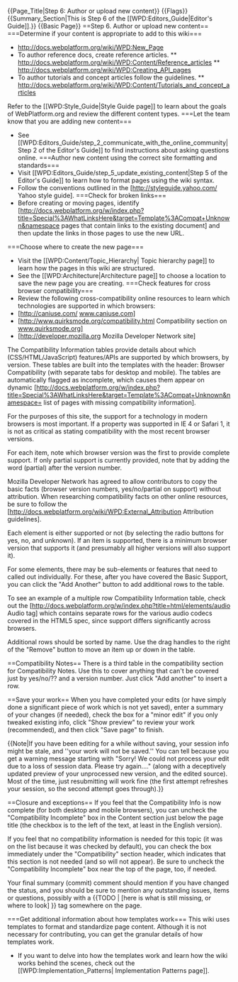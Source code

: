 {{Page_Title|Step 6: Author or upload new content}}
{{Flags}}
{{Summary_Section|This is Step 6 of the [[WPD:Editors_Guide|Editor's Guide]].}}
{{Basic Page}}
==Step 6. Author or upload new content==
===Determine if your content is appropriate to add to this wiki===
* http://docs.webplatform.org/wiki/WPD:New_Page
* To author reference docs, create reference articles.
** http://docs.webplatform.org/wiki/WPD:Content/Reference_articles
** http://docs.webplatform.org/wiki/WPD:Creating_API_pages
* To author tutorials and concept articles follow the guidelines.
** http://docs.webplatform.org/wiki/WPD:Content/Tutorials_and_concept_articles 

Refer to the [[WPD:Style_Guide|Style Guide page]] to learn about the goals of WebPlatform.org and review the different content types.
===Let the team know that you are adding new content=== 
* See [[WPD:Editors_Guide/step_2_communicate_with_the_online_community|Step 2 of the Editor's Guide]] to find instructions about asking questions online.
===Author new content using the correct site formatting and standards=== 
* Visit [[WPD:Editors_Guide/step_5_update_existing_content|Step 5 of the Editor's Guide]] to learn how to format pages using the wiki syntax.
* Follow the conventions outlined in the [http://styleguide.yahoo.com/ Yahoo style guide].
===Check for broken links===
* Before creating or moving pages, identify [http://docs.webplatform.org/w/index.php?title=Special%3AWhatLinksHere&target=Template%3ACompat+Unknown&namespace pages that contain links to the existing document] and then update the links in those pages to use the new URL.

===Choose where to create the new page===
* Visit the [[WPD:Content/Topic_Hierarchy| Topic hierarchy page]] to learn how the pages in this wiki are structured.
* See the [[WPD:Architecture|Architecture page]] to choose a location to save the new page you are creating.
===Check features for cross browser compatibility===
* Review the following cross-compatibility online resources to learn which technologies are supported in which browsers:
* [http://caniuse.com/ www.caniuse.com]
* [http://www.quirksmode.org/compatibility.html Compatibility section on www.quirksmode.org]
* [http://developer.mozilla.org Mozilla Developer Network site]

The Compatibility Information tables provide details about which (CSS/HTML/JavaScript) features/APIs are supported by which browsers, by version. These tables are built into the templates with the header: Browser Compatibility (with separate tabs for desktop and mobile). The tables are automatically flagged as incomplete, which causes them appear on dynamic [http://docs.webplatform.org/w/index.php?title=Special%3AWhatLinksHere&target=Template%3ACompat+Unknown&namespace= list of pages with missing compatibility information].

For the purposes of this site, the support for a technology in modern browsers is most important. If a property was supported in IE 4 or Safari 1, it is not as critical as stating compatibility with the most recent browser versions. 

For each item, note which browser version was the first to provide complete support.  If only partial support is currently provided, note that by adding the word (partial) after the version number.

Mozilla Developer Network has agreed to allow contributors to copy the basic facts (browser version numbers, yes/no/partial on support) without attribution. When researching compatibility facts on other online resources, be sure to  follow the [http://docs.webplatform.org/wiki/WPD:External_Attribution Attribution guidelines].

Each element is either supported or not (by selecting the radio buttons for yes, no, and unknown). If an item is supported, there is a minimum browser version that supports it (and presumably all higher versions will also support it).

For some elements, there may be sub-elements or features that need to called out individually.  For these, after you have covered the Basic Support, you can click the "Add Another" button to add additional rows to the table.

To see an example of a multiple row Compatibility Information table, check out the [http://docs.webplatform.org/w/index.php?title=html/elements/audio Audio tag] which contains separate rows for the various audio codecs covered in the HTML5 spec, since support differs significantly across browsers.

Additional rows should be sorted by name.  Use the drag handles to the right of the "Remove" button to move an item up or down in the table.

==Compatibility Notes==
There is a third table in the compatibility section for Compatibility Notes.  Use this to cover anything that can't be covered just by yes/no/?? and a version number.  Just click "Add another" to insert a row.

==Save your work==
When you have completed your edits (or have simply done a significant piece of work which is not yet saved), enter a summary of your changes (if needed), check the box for a "minor edit" if you only tweaked existing info, click "Show preview" to review your work (recommended), and then click "Save page" to finish.

{{Note|If you have been editing for a while without saving, your session info might be stale, and ''your work will not be saved.''  You can tell because you get a warning message starting with "Sorry! We could not process your edit due to a loss of session data. Please try again...." (along with a deceptively updated preview of your unprocessed new version, and the edited source).  Most of the time, just resubmitting will work fine (the first attempt refreshes your session, so the second attempt goes through).}}

==Closure and exceptions==
If you feel that the Compatibility Info is now complete (for both desktop and mobile browsers), you can uncheck the "Compatibility Incomplete" box in the Content section just below the page title (the checkbox is to the left of the text, at least in the English version).  

If you feel that no compatibility information is needed for this topic (it was on the list because it was checked by default), you can check the box immediately under the "Compatibility" section header, which indicates that this section is not needed (and so will not appear).  Be sure to uncheck the "Compatibility Incomplete" box near the top of the page, too, if needed.

Your final summary (commit) comment should mention if you have changed the status, and you should be sure to mention any outstanding issues, items or questions, possibly with a <nowiki>{{TODO | [here is what is still missing, or where to look] }}</nowiki> tag somewhere on the page.


===Get additional information about how templates work===
This wiki uses templates to format and standardize page content. Although it is not necessary for contributing, you can get the granular details of how templates work. 
* If you want to delve into how the templates work and learn how the wiki works behind the scenes, check out the [[WPD:Implementation_Patterns| Implementation Patterns page]].
